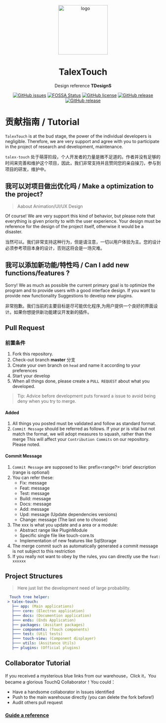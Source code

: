 <div align="center">

  <img width="160" src="https://files.catbox.moe/2el8uf.png" alt="logo">

  <h1>TalexTouch</h1>

  Design reference <b>TDesignS</b>

  [![GitHub issues](https://img.shields.io/github/issues/talex-touch/talex-touch?style=flat-square)](https://github.com/talex-touch/talex-touch/issues)
[![FOSSA Status](https://app.fossa.com/api/projects/git%2Bgithub.com%2Ftalex-touch%2Ftalex-touch.svg?type=shield)](https://app.fossa.com/projects/git%2Bgithub.com%2Ftalex-touch%2Ftalex-touch?ref=badge_shield)
  [![GitHub license](https://img.shields.io/github/license/talex-touch/talex-touch?style=flat-square)](https://github.com/talex-touch/talex-touch/blob/main/LICENSE)
  [![GitHub release](https://img.shields.io/badge/release-1.2.0-42B883?style=flat-square)](https://github.com/talex-touch/talex-touch/releases)
  [![GitHub release](https://img.shields.io/badge/dev-2.0.0-64391A?style=flat-square)](https://github.com/talex-touch/talex-touch/discussions/35)
</div>

# 贡献指南 / Tutorial

`TalexTouch` is at the bud stage, the power of the individual developers is negligible. Therefore, we are very support and agree with you to participate in the project of research and development, maintenance.

`talex-touch` 处于萌芽阶段，个人开发者的力量是微不足道的。作者并没有足够的时间来完善和维护这个项目，因此，我们非常支持并且赞同您的亲自操刀，参与到项目的研发，维护中。

## 我可以对项目做出优化吗 / Make a optimization to the project?

> Aabout Animation/UI/UX Design

Of course! We are very support this kind of behavior, but please note that everything is given priority to with the user experience. Your design must be reference for the design of the project itself, otherwise it would be a disaster.

当然可以。我们非常支持这种行为，但是请注意，一切以用户体验为主。您的设计必须参考项目本身的设计，否则这将会是一场灾难。

## 我可以添加新功能/特性吗 / Can I add new functions/features ?

Sorry! We as much as possible the current primary goal is to optimize the program and to provide users with a good interface design. If you want to provide new functionality Suggestions to develop new plugins.

非常抱歉。我们当前的主要目标是尽可能优化程序,为用户提供一个良好的界面设计。如果你想提供新功能建议开发新的插件。

## Pull Request

### 前置条件

1. Fork this repository.
2. Check-out branch **master** 分支
3. Create your own branch on `head` and name it according to your preferences
4. Start your develop
5. When all things done, please create a `PULL REQUEST` about what you developed.

> Tip: Advice before development puts forward a issue to avoid being deny when you try to merge.

#### Added

1. All things you posted must be validated and follow as standard format.
2. `Commit Message` should be referred as follows. If your pr is vital but not match the format, we will adopt measures to squash, rather than the merge
   This will affect your `Contribution Commits` on our repository. Please noted.

#### Commit Message

1. `Commit Message` are supposed to like: prefix<range?>: brief description (range is optional)
2. You can refer these:
   - Fix<xxx>: message
   - Feat<xxx>: message
   - Test<xxx>: message
   - Build<xxx>: message
   - Docs<xxx>: message
   - Add<xxx>: message
   - Upd<xxx>: message (Update dependencies versions)
   - Change<xxx>: message (The last one to choose)
3. The xxx is what you update and a area or a module:
   - Abstract range like PluginModule
   - Specific single file like touch-core.ts
   - Implementation of new features like SqlStorage
4. The merge commit such as automatically generated a commit message is not subject to this restriction
5. If you really not want to obey by the rules, you can directly use the `feat: xxxxxx`

## Project Structures

> Here just list the development need of large probability.

``` yaml
  Touch tree helper:
 > talex-touch:
   ├── app: (Main applications)
   ├─── core: (Electron application)
   ├─── docs: (Documention application)
   ├─── ends: (Ends Application)
   ├── packages: (Assitant packages)
   ├─── components: (Touch components)
   ├─── test: (Util tests)
   ├─── touch-view: (Component displayer)
   ├─── utils: (Assitance Utils)
   ├── plugins: (Official plugins)
```

## Collaborator Tutorial

If you received a mysterious blue links from our warehouse，Click it，You became a glorious TouchQ Collaborator！You could：

- Have a handsome collaborator in Issues identified
- Push to the main warehouse directly (you can delete the fork before!)
- Audit others pull request

### [Guide a reference](https://github.com/TalexDreamSoul/touchq/blob/main/.github/contribute/README.md)
